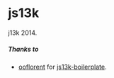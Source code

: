 js13k
=====

j13k 2014.

##### Thanks to
* [ooflorent](https://github.com/ooflorent) for [js13k-boilerplate](https://github.com/ooflorent/js13k-boilerplate).
